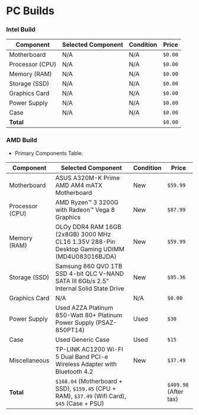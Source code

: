 # PC Builds

### Intel Build

| Component       | Selected Component | Condition | Price   |
| --------------- | ------------------ | --------- | ------- |
| Motherboard     | N/A                | N/A       | `$0.00` |
| Processor (CPU) | N/A                | N/A       | `$0.00` |
| Memory (RAM)    | N/A                | N/A       | `$0.00` |
| Storage (SSD)   | N/A                | N/A       | `$0.00` |
| Graphics Card   | N/A                | N/A       | `$0.00` |
| Power Supply    | N/A                | N/A       | `$0.00` |
| Case            | N/A                | N/A       | `$0.00` |
| **Total**       |                    |           | `$0.00` |

### AMD Build

- Primary Components Table:

| Component       | Selected Component                                                                             | Condition | Price                 |
| --------------- | ---------------------------------------------------------------------------------------------- | --------- | --------------------- |
| Motherboard     | ASUS A320M-K Prime AMD AM4 mATX Motherboard                                                    | New       | `$59.99`              |
| Processor (CPU) | AMD Ryzen™ 3 3200G with Radeon™ Vega 8 Graphics                                                | New       | `$87.99`              |
| Memory (RAM)    | OLOy DDR4 RAM 16GB (2x8GB) 3000 MHz CL16 1.35V 288-Pin Desktop Gaming UDIMM (MD4U083016BJDA)   | New       | `$59.99`              |
| Storage (SSD)   | Samsung 860 QVO 1TB SSD 4-bit QLC V-NAND SATA III 6Gb/s 2.5" Internal Solid State Drive        | New       | `$95.36`              |
| Graphics Card   | N/A                                                                                            | N/A       | `$0.00`               |
| Power Supply    | Used AZZA Platinum 850-Watt 80+ Platinum Power Supply (PSAZ-850PT14)                           | Used      | `$30`                 |
| Case            | Used Generic Case                                                                              | Used      | `$15`                 |
| Miscellaneous   | TP-LINK AC1200 Wi-FI 5 Dual Band PCI-e Wireless Adapter with Bluetooth 4.2                     | New       | `$37.49`              |
| **Total**       | `$168.04` (Motherboard + SSD), `$159.45` (CPU + RAM), `$37.49` (Wifi Card), `$45` (Case + PSU) |           | `$409.98` (After tax) |
